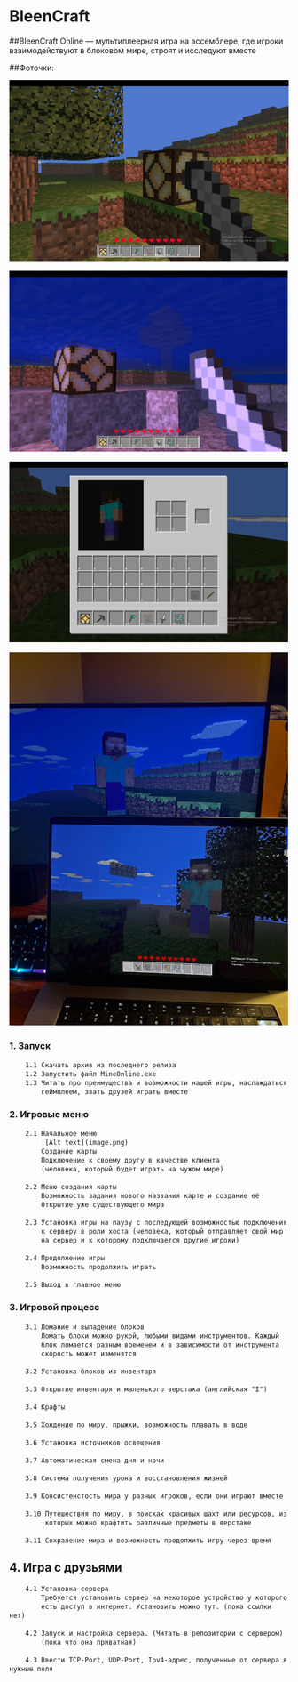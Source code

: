#	BleenCraft

##BleenCraft Online — мультиплеерная игра на ассемблере, где игроки взаимодействуют в блоковом мире, строят и исследуют вместе

##Фоточки:

![](imgs/Picture1.png)

![](imgs/Picture2.png)

![](imgs/Picture3.png)

![](imgs/Picture4.png)



### 1. Запуск
        1.1 Скачать архив из последнего релиза
        1.2 Запустить файл MineOnline.exe
        1.3 Читать про преимущества и возможности нашей игры, наслаждаться 
            геймплеем, звать друзей играть вместе

### 2. Игровые меню
        2.1 Начальное меню 
            ![Alt text](image.png)
            Создание карты
            Подключение к своему другу в качестве клиента 
            (человека, который будет играть на чужом мире)
    
        2.2 Меню создания карты 
            Возможность задания нового названия карте и создание её
            Открытие уже существующего мира

        2.3 Установка игры на паузу с последующей возможностью подключения  
            к серверу в роли хоста (человека, который отправляет свой мир 
            на сервер и к которому подключается другие игроки)

        2.4 Продолжение игры
            Возможность продолжить играть

        2.5 Выход в главное меню

### 3. Игровой процесс
        3.1 Ломание и выпадение блоков
            Ломать блоки можно рукой, любыми видами инструментов. Каждый 
            блок ломается разным временем и в зависимости от инструмента 
            скорость может изменятся

        3.2 Установка блоков из инвентаря

        3.3 Открытие инвентаря и маленького верстака (английская "I")

        3.4 Крафты

        3.5 Хождение по миру, прыжки, возможность плавать в воде
        
        3.6 Установка источников освещения
        
        3.7 Автоматическая смена дня и ночи
        
        3.8 Система получения урона и восстановления жизней
        
        3.9 Консистенстость мира у разных игроков, если они играют вместе
        
        3.10 Путешествия по миру, в поисках красивых шахт или ресурсов, из 
             которых можно крафтить различные предметы в верстаке

        3.11 Сохранение мира и возможность продолжить игру через время

## 4. Игра с друзьями
        4.1 Установка сервера
            Требуется установить сервер на некоторое устройство у которого
            есть доступ в интернет. Установить можно тут. (пока ссылки нет)

        4.2 Запуск и настройка сервера. (Читать в репозитории с сервером)
            (пока что она приватная)

        4.3 Ввести TCP-Port, UDP-Port, Ipv4-адрес, полученные от сервера в нужные поля
